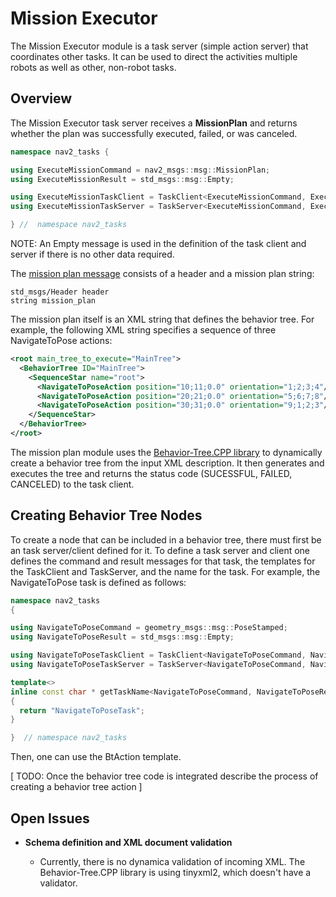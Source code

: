 # Mission Executor

The Mission Executor module is a task server (simple action server) that coordinates other tasks. It can be used to direct the activities multiple robots as well as other, non-robot tasks.

## Overview
 
The Mission Executor task server receives a **MissionPlan** and returns whether the plan was successfully executed, failed, or was canceled.

```C++
namespace nav2_tasks {

using ExecuteMissionCommand = nav2_msgs::msg::MissionPlan;
using ExecuteMissionResult = std_msgs::msg::Empty;

using ExecuteMissionTaskClient = TaskClient<ExecuteMissionCommand, ExecuteMissionResult>;
using ExecuteMissionTaskServer = TaskServer<ExecuteMissionCommand, ExecuteMissionResult>;

} //  namespace nav2_tasks
```

NOTE: An Empty message is used in the definition of the task client and server if there is no other data required.

The [mission plan message](../nav_msgs/msg/MissionPlan.msg) consists of a header and a mission plan string:

```
std_msgs/Header header
string mission_plan
```

The mission plan itself is an XML string that defines the behavior tree. For example, the following XML string specifies a sequence of three NavigateToPose actions:

```XML
<root main_tree_to_execute="MainTree">
  <BehaviorTree ID="MainTree">
    <SequenceStar name="root">
      <NavigateToPoseAction position="10;11;0.0" orientation="1;2;3;4"/>
      <NavigateToPoseAction position="20;21;0.0" orientation="5;6;7;8"/>
      <NavigateToPoseAction position="30;31;0.0" orientation="9;1;2;3"/>
    </SequenceStar>
  </BehaviorTree>
</root>

```

The mission plan module uses the [Behavior-Tree.CPP library](https://github.com/BehaviorTree/BehaviorTree.CPP) to dynamically create a behavior tree from the input XML description. It then generates and executes the tree and returns the status code (SUCESSFUL, FAILED, CANCELED) to the task client. 

## Creating Behavior Tree Nodes

To create a node that can be included in a behavior tree, there must first be an task server/client defined for it. To define a task server and client one defines the command and result messages for that task, the templates for the TaskClient and TaskServer, and the name for the task. For example, the NavigateToPose task is defined as follows:

```C++
namespace nav2_tasks
{

using NavigateToPoseCommand = geometry_msgs::msg::PoseStamped;
using NavigateToPoseResult = std_msgs::msg::Empty;

using NavigateToPoseTaskClient = TaskClient<NavigateToPoseCommand, NavigateToPoseResult>;
using NavigateToPoseTaskServer = TaskServer<NavigateToPoseCommand, NavigateToPoseResult>;

template<>
inline const char * getTaskName<NavigateToPoseCommand, NavigateToPoseResult>()
{
  return "NavigateToPoseTask";
}

}  // namespace nav2_tasks
```

Then, one can use the BtAction template. 

[ TODO: Once the behavior tree code is integrated describe the process of creating a behavior tree action ]

## Open Issues

* **Schema definition and XML document validation**

  + Currently, there is no dynamica validation of incoming XML. The Behavior-Tree.CPP library is using tinyxml2, which doesn't have a validator.